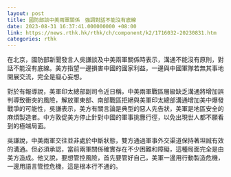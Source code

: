 ```yaml
---
layout: post
title: 國防部談中美兩軍關係　強調對話不能沒有底線
date: 2023-08-31 16:37:41.000000000 +08:00
link: https://news.rthk.hk/rthk/ch/component/k2/1716032-20230831.htm
categories: rthk
---
```


在北京，國防部新聞發言人吳謙談及中美兩軍關係時表示，溝通不能沒有原則，對話不能沒有底線。美方指望一邊損害中國的國家利益，一邊與中國軍隊若無其事地開展交流，完全是癡心妄想。

對於有報導說，美軍印太總部副司令近日稱，中美兩軍戰區層級缺乏溝通將增加誤判導致衝突的風險，解放軍東部、南部戰區拒絕與美軍印太總部溝通增加美中爆發戰爭的可能性，吳謙表示，美方有關言論是典型的惡人先告狀，美軍是地區安全的麻煩製造者。中方敦促美方停止針對中國的軍事挑釁行徑，以免出現世人都不願看到的極端局面。

吳謙說，中美兩軍交往並非處於中斷狀態，雙方通過軍事外交渠道保持著坦誠有效的溝通。但必須承認，當前兩軍關係確實存在不少困難和障礙，這種局面完全是由美方造成。他又說，要想管控風險，首先要管好自己，美軍一邊用行動製造危機，一邊用語言管控危機，這是根本行不通的。
